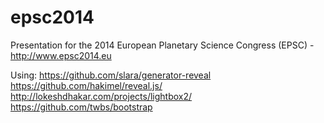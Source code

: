 epsc2014
========

Presentation for the 2014 European Planetary Science Congress (EPSC) - http://www.epsc2014.eu

Using:
https://github.com/slara/generator-reveal
https://github.com/hakimel/reveal.js/
http://lokeshdhakar.com/projects/lightbox2/
https://github.com/twbs/bootstrap
